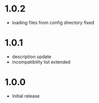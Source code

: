 # 1.0.2
* loading files from config directory fixed

# 1.0.1
* description update
* incompatibility list extended

# 1.0.0
* Initial release